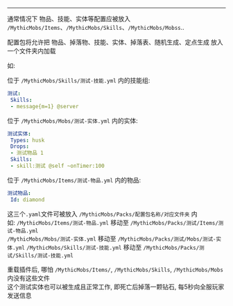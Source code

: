 
---

通常情况下 物品、技能、实体等配置应被放入 `/MythicMobs/Items`、`/MythicMobs/Skills`、`/MythicMobs/Mobss`..

配置包将允许把 物品、掉落物、技能、实体、掉落表、随机生成、定点生成 放入一个文件夹内加载

如:

位于 `/MythicMobs/Skills/测试-技能.yml` 内的技能组:
```yaml
测试:
 Skills:
 - message{m=1} @server
```
位于 `/MythicMobs/Mobs/测试-实体.yml` 内的实体:
```yaml
测试实体:
 Types: husk
 Drops:
 - 测试物品 1
 Skills:
 - skill:测试 @self ~onTimer:100
```
位于 `/MythicMobs/Items/测试-物品.yml` 内的物品:
```yaml
测试物品:
 Id: diamond
```

这三个`.yaml`文件可被放入 `/MythicMobs/Packs/配置包名称/对应文件夹` 内  
如: `/MythicMobs/Items/测试-物品.yml` 移动至 `/MythicMobs/Packs/测试/Items/测试-物品.yml`  
 `/MythicMobs/Mobs/测试-实体.yml` 移动至 `/MythicMobs/Packs/测试/Mobs/测试-实体.yml`
 `/MythicMobs/Skills/测试-技能.yml` 移动至 `/MythicMobs/Packs/测试/Skills/测试-技能.yml`

重载插件后, 哪怕 `/MythicMobs/Items/`, `/MythicMobs/Skills`, `/MythicMobs/Mobs` 内没有这些文件  
这个测试实体也可以被生成且正常工作, 即死亡后掉落一颗钻石, 每5秒向全服玩家发送信息